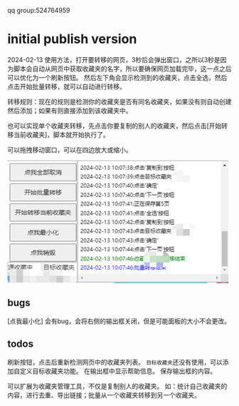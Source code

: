 qq group:524764959
# initial publish version
2024-02-13
使用方法，打开要转移的网页，3秒后会弹出窗口，之所以3秒是因为脚本会自动从网页中获取收藏夹的名字，所以要确保网页加载完毕，这一点之后可以优化为一个刷新按钮。
然后左下角会显示检测到的收藏夹，点击全选，然后点击开始批量转移，就可以自动进行转移。

转移规则：现在的规则是检测你的收藏夹是否有同名收藏夹，如果没有则自动创建然后添加；如果有则直接添加到该收藏夹中。

也可以实现单个收藏夹转移，先点击你要复制的别人的收藏夹，然后点击[开始转移当前收藏夹]，脚本就开始执行了。

可以拖拽移动窗口，可以在四边放大或缩小。

![picture 0](images/d46c02f1dfbb57b668fa47f3718f6e4220f889f0a8bdba0b61190b1f1af0fdc3.png)  

## bugs
[点我最小化] 会有bug，会将右侧的输出框关闭，但是可能面板的大小不会更改。

## todos
刷新按钮，点击后重新检测网页中的收藏夹列表。
`目标收藏夹`还没有使用，可以添加自定义目标收藏夹功能。
在输出框中显示帮助信息。
保存输出框的内容。

可以扩展为收藏夹管理工具，不仅是复制别人的收藏夹。
如：统计自己收藏夹的内容，进行去重、导出链接；批量从一个收藏夹转移到另一个收藏夹。
